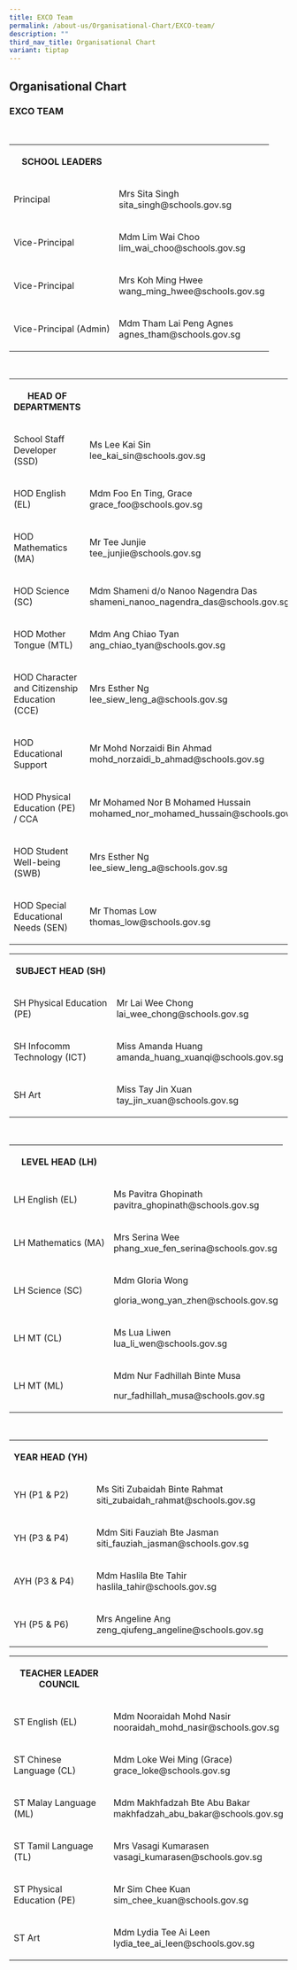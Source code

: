 ```yaml
---
title: EXCO Team
permalink: /about-us/Organisational-Chart/EXCO-team/
description: ""
third_nav_title: Organisational Chart
variant: tiptap
---
```

<h2>Organisational Chart</h2>
<h3>EXCO TEAM</h3>
<p>
<br>
</p>
<table style="minWidth: 50px">
<colgroup>
<col>
<col>
</colgroup>
<tbody>
<tr>
<th rowspan="1" colspan="1">
<p>SCHOOL LEADERS</p>
</th>
<th rowspan="1" colspan="1">
<p></p>
</th>
</tr>
<tr>
<td rowspan="1" colspan="1">
<p>Principal</p>
</td>
<td rowspan="1" colspan="1">
<p>Mrs Sita Singh
<br>sita_singh@schools.gov.sg</p>
</td>
</tr>
<tr>
<td rowspan="1" colspan="1">
<p>Vice-Principal</p>
</td>
<td rowspan="1" colspan="1">
<p>Mdm Lim Wai Choo
<br>lim_wai_choo@schools.gov.sg</p>
</td>
</tr>
<tr>
<td rowspan="1" colspan="1">
<p>Vice-Principal</p>
</td>
<td rowspan="1" colspan="1">
<p>Mrs Koh Ming Hwee
<br>wang_ming_hwee@schools.gov.sg</p>
</td>
</tr>
<tr>
<td rowspan="1" colspan="1">
<p>Vice-Principal (Admin)</p>
</td>
<td rowspan="1" colspan="1">
<p>Mdm Tham Lai Peng Agnes
<br>agnes_tham@schools.gov.sg</p>
</td>
</tr>
</tbody>
</table>
<p>
<br>
</p>
<table style="minWidth: 50px">
<colgroup>
<col>
<col>
</colgroup>
<tbody>
<tr>
<th rowspan="1" colspan="1">
<p>HEAD OF DEPARTMENTS</p>
</th>
<th rowspan="1" colspan="1">
<p></p>
</th>
</tr>
<tr>
<td rowspan="1" colspan="1">
<p>School Staff Developer (SSD)</p>
</td>
<td rowspan="1" colspan="1">
<p>Ms Lee Kai Sin
<br>lee_kai_sin@schools.gov.sg</p>
</td>
</tr>
<tr>
<td rowspan="1" colspan="1">
<p>HOD English (EL)</p>
</td>
<td rowspan="1" colspan="1">
<p>Mdm Foo En Ting, Grace
<br>grace_foo@schools.gov.sg</p>
</td>
</tr>
<tr>
<td rowspan="1" colspan="1">
<p>HOD Mathematics (MA)</p>
</td>
<td rowspan="1" colspan="1">
<p>Mr Tee Junjie
<br>tee_junjie@schools.gov.sg</p>
</td>
</tr>
<tr>
<td rowspan="1" colspan="1">
<p>HOD Science (SC)</p>
</td>
<td rowspan="1" colspan="1">
<p>Mdm Shameni d/o Nanoo Nagendra Das
<br>shameni_nanoo_nagendra_das@schools.gov.sg</p>
</td>
</tr>
<tr>
<td rowspan="1" colspan="1">
<p>HOD Mother Tongue (MTL)</p>
</td>
<td rowspan="1" colspan="1">
<p>Mdm Ang Chiao Tyan
<br>ang_chiao_tyan@schools.gov.sg</p>
</td>
</tr>
<tr>
<td rowspan="1" colspan="1">
<p>HOD Character and Citizenship Education (CCE)</p>
</td>
<td rowspan="1" colspan="1">
<p>Mrs Esther Ng
<br>lee_siew_leng_a@schools.gov.sg</p>
</td>
</tr>
<tr>
<td rowspan="1" colspan="1">
<p>HOD Educational Support</p>
</td>
<td rowspan="1" colspan="1">
<p>Mr Mohd Norzaidi Bin Ahmad
<br>mohd_norzaidi_b_ahmad@schools.gov.sg</p>
</td>
</tr>
<tr>
<td rowspan="1" colspan="1">
<p>HOD Physical Education (PE) / CCA</p>
</td>
<td rowspan="1" colspan="1">
<p>Mr Mohamed Nor B Mohamed Hussain
<br>mohamed_nor_mohamed_hussain@schools.gov.sg</p>
</td>
</tr>
<tr>
<td rowspan="1" colspan="1">
<p>HOD Student Well-being (SWB)</p>
</td>
<td rowspan="1" colspan="1">
<p>Mrs Esther Ng
<br>lee_siew_leng_a@schools.gov.sg</p>
</td>
</tr>
<tr>
<td rowspan="1" colspan="1">
<p>HOD Special Educational Needs (SEN)</p>
<p></p>
<p></p>
</td>
<td rowspan="1" colspan="1">
<p>Mr Thomas Low
<br>thomas_low@schools.gov.sg</p>
<p></p>
<p></p>
</td>
</tr>
</tbody>
</table>
<table style="minWidth: 50px">
<colgroup>
<col>
<col>
</colgroup>
<tbody>
<tr>
<th rowspan="1" colspan="1">
<p>SUBJECT HEAD (SH)</p>
</th>
<th rowspan="1" colspan="1">
<p></p>
</th>
</tr>
<tr>
<td rowspan="1" colspan="1">
<p>SH Physical Education (PE)</p>
</td>
<td rowspan="1" colspan="1">
<p>Mr Lai Wee Chong
<br>lai_wee_chong@schools.gov.sg</p>
</td>
</tr>
<tr>
<td rowspan="1" colspan="1">
<p>SH Infocomm Technology (ICT)</p>
</td>
<td rowspan="1" colspan="1">
<p>Miss Amanda Huang
<br>amanda_huang_xuanqi@schools.gov.sg</p>
</td>
</tr>
<tr>
<td rowspan="1" colspan="1">
<p>SH Art</p>
</td>
<td rowspan="1" colspan="1">
<p>Miss Tay Jin Xuan
<br>tay_jin_xuan@schools.gov.sg</p>
</td>
</tr>
</tbody>
</table>
<p>
<br>
</p>
<table style="minWidth: 50px">
<colgroup>
<col>
<col>
</colgroup>
<tbody>
<tr>
<th rowspan="1" colspan="1">
<p>LEVEL HEAD (LH)</p>
</th>
<th rowspan="1" colspan="1">
<p></p>
</th>
</tr>
<tr>
<td rowspan="1" colspan="1">
<p>LH English (EL)</p>
</td>
<td rowspan="1" colspan="1">
<p>Ms Pavitra Ghopinath
<br>pavitra_ghopinath@schools.gov.sg</p>
</td>
</tr>
<tr>
<td rowspan="1" colspan="1">
<p>LH Mathematics (MA)</p>
</td>
<td rowspan="1" colspan="1">
<p>Mrs Serina Wee
<br>phang_xue_fen_serina@schools.gov.sg</p>
</td>
</tr>
<tr>
<td rowspan="1" colspan="1">
<p>LH Science (SC)</p>
</td>
<td rowspan="1" colspan="1">
<p>Mdm Gloria Wong</p>
<p>gloria_wong_yan_zhen@schools.gov.sg</p>
</td>
</tr>
<tr>
<td rowspan="1" colspan="1">
<p>LH MT (CL)</p>
</td>
<td rowspan="1" colspan="1">
<p>Ms Lua Liwen
<br>lua_li_wen@schools.gov.sg</p>
</td>
</tr>
<tr>
<td rowspan="1" colspan="1">
<p>LH MT (ML)</p>
</td>
<td rowspan="1" colspan="1">
<p>Mdm Nur Fadhillah Binte Musa</p>
<p>nur_fadhillah_musa@schools.gov.sg</p>
</td>
</tr>
</tbody>
</table>
<p>
<br>
</p>
<table style="minWidth: 50px">
<colgroup>
<col>
<col>
</colgroup>
<tbody>
<tr>
<th rowspan="1" colspan="1">
<p>YEAR HEAD (YH)</p>
</th>
<th rowspan="1" colspan="1">
<p></p>
</th>
</tr>
<tr>
<td rowspan="1" colspan="1">
<p>YH (P1 &amp; P2)</p>
</td>
<td rowspan="1" colspan="1">
<p>Ms Siti Zubaidah Binte Rahmat
<br>siti_zubaidah_rahmat@schools.gov.sg</p>
</td>
</tr>
<tr>
<td rowspan="1" colspan="1">
<p>YH (P3 &amp; P4)</p>
</td>
<td rowspan="1" colspan="1">
<p>Mdm Siti Fauziah Bte Jasman
<br>siti_fauziah_jasman@schools.gov.sg</p>
</td>
</tr>
<tr>
<td rowspan="1" colspan="1">
<p>AYH (P3 &amp; P4)</p>
</td>
<td rowspan="1" colspan="1">
<p>Mdm Haslila Bte Tahir
<br>haslila_tahir@schools.gov.sg</p>
</td>
</tr>
<tr>
<td rowspan="1" colspan="1">
<p>YH (P5 &amp; P6)</p>
</td>
<td rowspan="1" colspan="1">
<p>Mrs Angeline Ang
<br>zeng_qiufeng_angeline@schools.gov.sg</p>
</td>
</tr>
</tbody>
</table>
<p></p>
<table style="minWidth: 50px">
<colgroup>
<col>
<col>
</colgroup>
<tbody>
<tr>
<th rowspan="1" colspan="1">
<p>TEACHER LEADER COUNCIL</p>
</th>
<th rowspan="1" colspan="1">
<p></p>
</th>
</tr>
<tr>
<td rowspan="1" colspan="1">
<p>ST English (EL)</p>
</td>
<td rowspan="1" colspan="1">
<p>Mdm Nooraidah Mohd Nasir
<br>nooraidah_mohd_nasir@schools.gov.sg</p>
</td>
</tr>
<tr>
<td rowspan="1" colspan="1">
<p>ST Chinese Language (CL)</p>
</td>
<td rowspan="1" colspan="1">
<p>Mdm Loke Wei Ming (Grace)
<br>grace_loke@schools.gov.sg</p>
</td>
</tr>
<tr>
<td rowspan="1" colspan="1">
<p>ST Malay Language (ML)</p>
</td>
<td rowspan="1" colspan="1">
<p>Mdm Makhfadzah Bte Abu Bakar
<br>makhfadzah_abu_bakar@schools.gov.sg</p>
</td>
</tr>
<tr>
<td rowspan="1" colspan="1">
<p>ST Tamil Language (TL)</p>
</td>
<td rowspan="1" colspan="1">
<p>Mrs Vasagi Kumarasen
<br>vasagi_kumarasen@schools.gov.sg</p>
</td>
</tr>
<tr>
<td rowspan="1" colspan="1">
<p>ST Physical Education (PE)</p>
</td>
<td rowspan="1" colspan="1">
<p>Mr Sim Chee Kuan
<br>sim_chee_kuan@schools.gov.sg</p>
</td>
</tr>
<tr>
<td rowspan="1" colspan="1">
<p>ST Art</p>
</td>
<td rowspan="1" colspan="1">
<p>Mdm Lydia Tee Ai Leen
<br>lydia_tee_ai_leen@schools.gov.sg</p>
</td>
</tr>
</tbody>
</table>
<p></p>